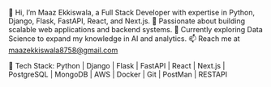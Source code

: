 👋 Hi, I’m Maaz Ekkiswala, a Full Stack Developer with expertise in Python, Django, Flask, FastAPI, React, and Next.js.
👀 Passionate about building scalable web applications and backend systems.
🌱 Currently exploring Data Science to expand my knowledge in AI and analytics.
📫 Reach me at maazekkiswala8758@gmail.com

💼 Tech Stack: Python | Django | Flask | FastAPI | React | Next.js | PostgreSQL | MongoDB | AWS | Docker | Git | PostMan | RESTAPI

<!---
MaazEkkiswala/MaazEkkiswala is a ✨ special ✨ repository because its `README.md` (this file) appears on your GitHub profile.
You can click the Preview link to take a look at your changes.
--->
